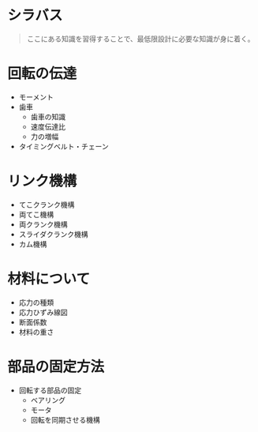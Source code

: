 # シラバス
> ここにある知識を習得することで、最低限設計に必要な知識が身に着く。
# 回転の伝達
- モーメント
- 歯車
	- 歯車の知識
	- 速度伝達比
	- 力の増幅
- タイミングベルト・チェーン
# リンク機構
- てこクランク機構
- 両てこ機構
- 両クランク機構
- スライダクランク機構
- カム機構
# 材料について
- 応力の種類
- 応力ひずみ線図
- 断面係数
- 材料の重さ
# 部品の固定方法
- 回転する部品の固定
	- ベアリング
	- モータ
	- 回転を同期させる機構